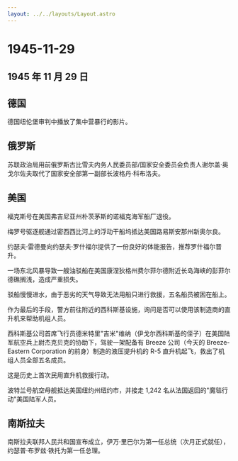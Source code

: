 ```yaml
---
layout: ../../layouts/Layout.astro
---
```


# 1945-11-29

## 1945 年 11 月 29 日

## 德国

德国纽伦堡审判中播放了集中营暴行的影片。

## 俄罗斯

苏联政治局用前俄罗斯古比雪夫内务人民委员部/国家安全委员会负责人谢尔盖·奥戈尔佐夫取代了国家安全部第一副部长波格丹·科布洛夫。

## 美国

福克斯号在美国弗吉尼亚州朴茨茅斯的诺福克海军船厂退役。

梅罗号驱逐舰通过密西西比河上的浮动干船坞抵达美国路易斯安那州新奥尔良。

约瑟夫·雷德曼向约瑟夫·罗什福尔提供了一份良好的体能报告，推荐罗什福尔晋升。

一场东北风暴导致一艘油驳船在美国康涅狄格州费尔菲尔德附近长岛海峡的彭菲尔德礁搁浅，造成严重损失。

驳船慢慢进水，由于恶劣的天气导致无法用船只进行救援，五名船员被困在船上。

作为最后的手段，警方前往附近的西科斯基设施，询问是否可以使用该制造商的直升机来帮助机组人员。

西科斯基公司首席飞行员德米特里"吉米"维纳（伊戈尔西科斯基的侄子）在美国陆军航空兵上尉杰克贝克的协助下，驾驶一架配备有
Breeze 公司（今天的 Breeze-Eastern Corporation
的前身）制造的液压提升机的 R-5 直升机起飞，救出了机组人员全部五名成员。

这是历史上首次民用直升机救援行动。

波特兰号航空母舰抵达美国纽约州纽约市，并接走 1,242
名从法国返回的"魔毯行动"美国陆军人员。

## 南斯拉夫

南斯拉夫联邦人民共和国宣布成立，伊万·里巴尔为第一任总统（次月正式就任），约瑟普·布罗兹·铁托为第一任总理。